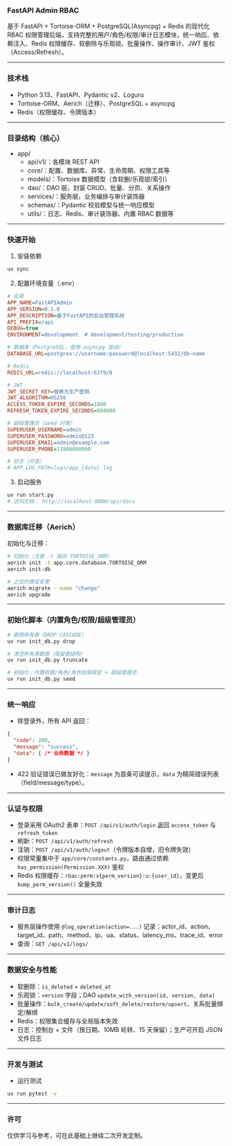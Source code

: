 ### FastAPI Admin RBAC

基于 FastAPI + Tortoise-ORM + PostgreSQL(Asyncpg) + Redis 的现代化 RBAC 权限管理后端，支持完整的用户/角色/权限/审计日志模块，统一响应、依赖注入、Redis 权限缓存、软删除与乐观锁、批量操作、操作审计、JWT 鉴权（Access/Refresh）。

---

### 技术栈
- Python 3.13、FastAPI、Pydantic v2、Loguru
- Tortoise-ORM、Aerich（迁移）、PostgreSQL + asyncpg
- Redis（权限缓存、令牌版本）

---

### 目录结构（核心）
- app/
  - api/v1/：各模块 REST API
  - core/：配置、数据库、异常、生命周期、权限工具等
  - models/：Tortoise 数据模型（含软删/乐观锁/索引）
  - dao/：DAO 层，封装 CRUD、批量、分页、关系操作
  - services/：服务层，业务编排与审计装饰器
  - schemas/：Pydantic 校验模型与统一响应模型
  - utils/：日志、Redis、审计装饰器、内置 RBAC 数据等

---

### 快速开始
1) 安装依赖
```bash
uv sync
```

2) 配置环境变量（.env）
```ini
# 应用
APP_NAME=FastAPIAdmin
APP_VERSION=0.1.0
APP_DESCRIPTION=基于FastAPI的后台管理系统
API_PREFIX=/api
DEBUG=true
ENVIRONMENT=development  # development/testing/production

# 数据库（PostgreSQL，使用 asyncpg 驱动）
DATABASE_URL=postgres://username:password@localhost:5432/db-name

# Redis
REDIS_URL=redis://localhost:6379/0

# JWT
JWT_SECRET_KEY=替换为生产密钥
JWT_ALGORITHM=HS256
ACCESS_TOKEN_EXPIRE_SECONDS=1800
REFRESH_TOKEN_EXPIRE_SECONDS=604800

# 超级管理员（seed 时用）
SUPERUSER_USERNAME=admin
SUPERUSER_PASSWORD=admin@123
SUPERUSER_EMAIL=admin@example.com
SUPERUSER_PHONE=13800000000

# 日志（可选）
# APP_LOG_PATH=logs/app_{date}.log
```

3) 启动服务
```bash
uv run start.py
# 访问文档： http://localhost:8000/api/docs
```

---

### 数据库迁移（Aerich）
初始化与迁移：
```bash
# 初始化（注意 -t 指向 TORTOISE_ORM）
aerich init -t app.core.database.TORTOISE_ORM
aerich init-db

# 之后的模型变更
aerich migrate --name "change"
aerich upgrade
```

---

### 初始化脚本（内置角色/权限/超级管理员）
```bash
# 删除所有表（DROP CASCADE）
uv run init_db.py drop

# 清空所有表数据（保留表结构）
uv run init_db.py truncate

# 初始化：内置权限/角色/角色权限绑定 + 超级管理员
uv run init_db.py seed
```

---

### 统一响应
- 除登录外，所有 API 返回：
```json
{
  "code": 200,
  "message": "success",
  "data": { /* 业务数据 */ }
}
```
- 422 验证错误已做友好化：`message` 为首条可读提示，`data` 为精简错误列表（field/message/type）。

---

### 认证与权限
- 登录采用 OAuth2 表单：`POST /api/v1/auth/login` 返回 `access_token` 与 `refresh_token`
- 刷新：`POST /api/v1/auth/refresh`
- 注销：`POST /api/v1/auth/logout`（令牌版本自增，旧令牌失效）
- 权限常量集中于 `app/core/constants.py`，路由通过依赖 `has_permission(Permission.XXX)` 鉴权
- Redis 权限缓存：`rbac:perm:v{perm_version}:u:{user_id}`，变更后 `bump_perm_version()` 全量失效

---

### 审计日志
- 服务层操作使用 `@log_operation(action=...)` 记录：actor_id、action、target_id、path、method、ip、ua、status、latency_ms、trace_id、error
- 查询：`GET /api/v1/logs/`

---

### 数据安全与性能
- 软删除：`is_deleted` + `deleted_at`
- 乐观锁：`version` 字段；DAO `update_with_version(id, version, data)`
- 批量操作：`bulk_create/update/soft_delete/restore/upsert`、关系批量绑定/解绑
- Redis：权限集合缓存与全局版本失效
- 日志：控制台 + 文件（按日期、10MB 轮转、15 天保留）；生产可开启 JSON 文件日志

---

### 开发与测试
- 运行测试
```bash
uv run pytest -v
```

---

### 许可
仅供学习与参考，可在此基础上继续二次开发定制。



